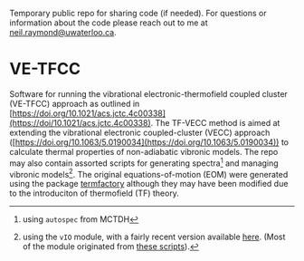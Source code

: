 Temporary public repo for sharing code (if needed).
For questions or information about the code please reach out to me at neil.raymond@uwaterloo.ca.


# VE-TFCC

Software for running the vibrational electronic-thermofield coupled cluster (VE-TFCC) approach as outlined in [https://doi.org/10.1021/acs.jctc.4c00338](https://doi/10.1021/acs.jctc.4c00338).
The TF-VECC method is aimed at extending the vibrational electronic coupled-cluster (VECC) approach ([https://doi.org/10.1063/5.0190034](https://doi.org/10.1063/5.0190034))  to calculate thermal properties of non-adiabatic vibronic models.
The repo may also contain assorted scripts for generating spectra[^1] and managing vibronic models[^2].
The original equations-of-motion (EOM) were generated using the package [termfactory](https://github.com/ngraymon/termfactory) although they may have been modified due to the introduciton of thermofield (TF) theory.


[^1]: using `autospec` from MCTDH
[^2]: using the `vIO` module, with a fairly recent version available [here](https://github.com/ngraymon/vmio). (Most of the module originated from [these scripts](https://github.com/ngraymon/Pibronic/tree/master/pibronic/vibronic)).

